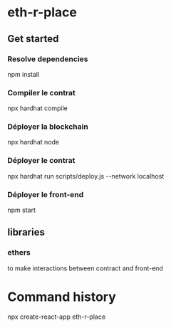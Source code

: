 # eth-r-place
## Get started
### Resolve dependencies
npm install
### Compiler le contrat
npx hardhat compile
### Déployer la blockchain
npx hardhat node
### Déployer le contrat
npx hardhat run scripts/deploy.js --network localhost
### Déployer le front-end
npm start

## libraries
### ethers
to make interactions between contract and front-end

# Command history
npx create-react-app eth-r-place

